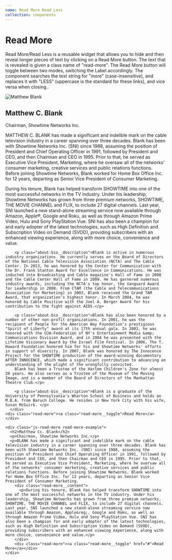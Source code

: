 ```yaml
---
name: Read More Read Less
collection: components
---
```


# Read More

Read More/Read Less is a reusable widget that allows you to hide and then reveal longer pieces of text by clicking on a Read More button. The text that is revealed is given a class
name of "read-more". The Read More button will toggle between two modes, switching the Label accordingly. The component searches the text string for "more" (case-insensitive), and replaces it with "LESS" (uppercase is the standard for these links), and vice versa when closing..

<div class="about-bio  js-read-more">
  <div class="about-bio__person">
  <picture>
    <source media="(max-width: 767px)" srcset="https://www.sho.com/assets/images/sho7/about/mblank_bio--small.jpg">
    <source srcset="https://www.sho.com/assets/images/sho7/about/mblank_bio.jpg">
    <img alt="Matthew Blank" src="data:image/gif;base64,R0lGODlhAQABAAAAACH5BAEKAAEALAAAAAABAAEAAAICTAEAOw==">
  </picture>
  </div>
  <div class="about-bio__details">
    <h2 class="about-bio__name">Matthew C. Blank</h2>
    <p class="about-bio__title">Chairman, Showtime Networks Inc.</p>
    <p class="about-bio__description">MATTHEW C. BLANK has made a significant and indelible mark on the cable television industry in a career spanning over three decades. Blank has been with Showtime Networks Inc. (SNI) since 1988, assuming the position of President and Chief Operating Officer in 1991, followed by President and CEO, and then Chairman and CEO in 1995. Prior to that, he served as Executive Vice President, Marketing, where he oversaw all of the networks' consumer marketing, creative services and public relations functions. Before joining Showtime Networks, Blank worked for Home Box Office Inc. for 12 years, departing as Senior Vice President of Consumer Marketing.
       </p><div class="read-more__content">
         <p class="about-bio__description">During his tenure, Blank has helped transform SHOWTIME into one of the most successful networks in the TV industry. Under his leadership, Showtime Networks has grown from three premium networks, SHOWTIME, THE MOVIE CHANNEL and FLIX, to include 27 digital channels. Last year, SNI launched a new stand-alone streaming service now available through Amazon, Apple®, Google and Roku, as well as through Amazon Prime Video, Hulu and Sony PlayStation Vue. SNI has also been a champion for and early adopter of the latest technologies, such as High Definition and Subscription Video on Demand (SVOD), providing subscribers with an enhanced viewing experience, along with more choice, convenience and value.</p>

        <p class="about-bio__description">Blank is active in numerous industry organizations. He currently serves on the Board of Directors of the National Cable Television Association (NCTA) and The Cable Center. In 2013, he was honored by the Center for Communication with the Dr. Frank Stanton Award for Excellence in Communications. He was inducted into Broadcasting and Cable magazine's Hall of Fame in 2008 and the Cable Center Hall of Fame in 2009. He has garnered numerous industry awards, including the NCTA's top honor, the Vanguard Award for Leadership in 2008. From CTAM (the Cable and Telecommunications Association for Marketing) in 2003, Blank received the Grand TAM Award, that organization's highest honor. In March 2004, he was honored by Cable Positive with the Joel A. Berger Award for his contribution to the fight against AIDS.</p>

        <p class="about-bio__description">Blank has also been honored by a number of other non-profit organizations. In 2001, he was the recipient of People for the American Way Foundation's prestigious "Spirit of Liberty" award at its 17th annual gala. In 2003, he was honored with the UJA-Federation of NY's Entertainment Media &amp; Communications Division Award, and in 2004 he was presented with the Lifetime Visionary Award by the Israel Film Festival. In 2006, The T. Howard Foundation honored him for his and Showtime Networks' efforts in support of diversity. In 2007, Blank was honored by The Innocence Project for the SHOWTIME production of the award-winning documentary AFTER INNOCENCE, which made a significant contribution to advancing an understanding of the plight of the wrongfully convicted.
        Blank has been a Trustee of the Harlem Children's Zone for almost 20 years. He also serves as a Trustee of the Museum of the Moving Image, and is a member of the Board of Directors of the Manhattan Theatre Club.</p>

        <p class="about-bio__description">Blank is a graduate of the University of Pennsylvania's Wharton School of Business and holds an M.B.A. from Baruch College. He resides in New York City with his wife, Susan McGuirk. </p>
      </div>
    <div class="read-more"><a class="read-more__toggle">Read More</a></div>
  </div>
</div>

```
<div class="js-read-more read-more-example">
  <h2>Matthew Cc. Blank</h2>
  <p>Chairman, Showtime Networks Inc.</p>
  <p>BLANK has made a significant and indelible mark on the cable television industry in a career spanning over three decades. Blank has been with Showtime Networks Inc. (SNI) since 1988, assuming the position of President and Chief Operating Officer in 1991, followed by President and CEO, and then Chairman and CEO in 1995. Prior to that, he served as Executive Vice President, Marketing, where he oversaw all of the networks' consumer marketing, creative services and public relations functions. Before joining Showtime Networks, Blank worked for Home Box Office Inc. for 12 years, departing as Senior Vice President of Consumer Marketing.
    <div class="read-more__content">
      <p>During his tenure, Blank has helped transform SHOWTIME into one of the most successful networks in the TV industry. Under his leadership, Showtime Networks has grown from three premium networks, SHOWTIME, THE MOVIE CHANNEL and FLIX, to include 27 digital channels. Last year, SNI launched a new stand-alone streaming service now available through Amazon, Apple&reg;, Google and Roku, as well as through Amazon Prime Video, Hulu and Sony PlayStation Vue. SNI has also been a champion for and early adopter of the latest technologies, such as High Definition and Subscription Video on Demand (SVOD), providing subscribers with an enhanced viewing experience, along with more choice, convenience and value.</p>
    </div>
    <div class="read-more"><a class="read-more__toggle" href="#">Read More</a></div>
</div>
```
